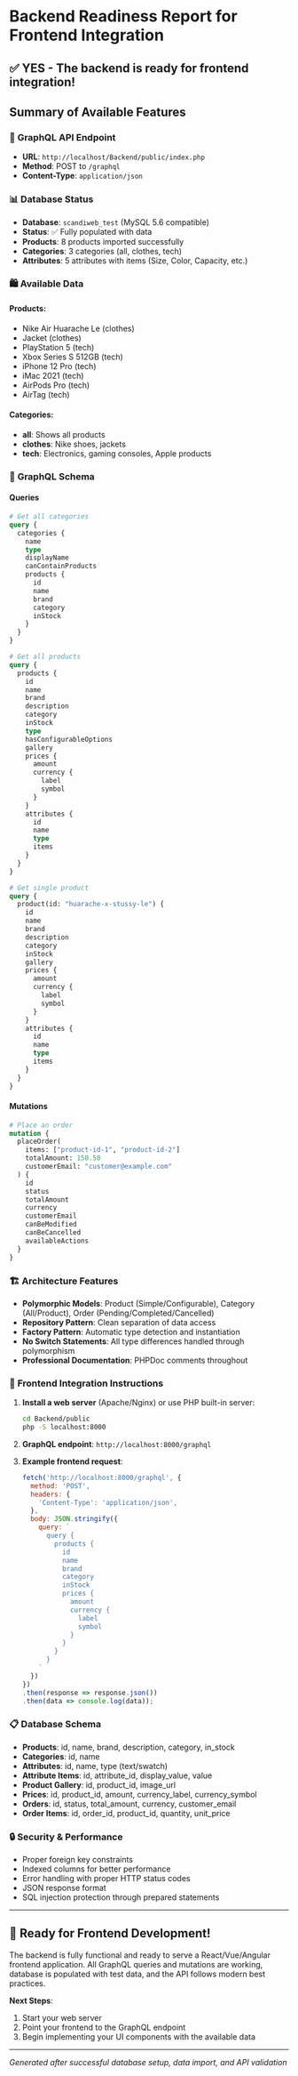 # Backend Readiness Report for Frontend Integration

## ✅ **YES - The backend is ready for frontend integration!**

## Summary of Available Features

### 🚀 **GraphQL API Endpoint**
- **URL**: `http://localhost/Backend/public/index.php`
- **Method**: POST to `/graphql`
- **Content-Type**: `application/json`

### 📊 **Database Status**
- **Database**: `scandiweb_test` (MySQL 5.6 compatible)
- **Status**: ✅ Fully populated with data
- **Products**: 8 products imported successfully
- **Categories**: 3 categories (all, clothes, tech)
- **Attributes**: 5 attributes with items (Size, Color, Capacity, etc.)

### 🛍️ **Available Data**
#### Products:
- Nike Air Huarache Le (clothes)
- Jacket (clothes)
- PlayStation 5 (tech)
- Xbox Series S 512GB (tech)
- iPhone 12 Pro (tech)
- iMac 2021 (tech)
- AirPods Pro (tech)
- AirTag (tech)

#### Categories:
- **all**: Shows all products
- **clothes**: Nike shoes, jackets
- **tech**: Electronics, gaming consoles, Apple products

### 🔧 **GraphQL Schema**

#### **Queries**
```graphql
# Get all categories
query {
  categories {
    name
    type
    displayName
    canContainProducts
    products {
      id
      name
      brand
      category
      inStock
    }
  }
}

# Get all products
query {
  products {
    id
    name
    brand
    description
    category
    inStock
    type
    hasConfigurableOptions
    gallery
    prices {
      amount
      currency {
        label
        symbol
      }
    }
    attributes {
      id
      name
      type
      items
    }
  }
}

# Get single product
query {
  product(id: "huarache-x-stussy-le") {
    id
    name
    brand
    description
    category
    inStock
    gallery
    prices {
      amount
      currency {
        label
        symbol
      }
    }
    attributes {
      id
      name
      type
      items
    }
  }
}
```

#### **Mutations**
```graphql
# Place an order
mutation {
  placeOrder(
    items: ["product-id-1", "product-id-2"]
    totalAmount: 150.50
    customerEmail: "customer@example.com"
  ) {
    id
    status
    totalAmount
    currency
    customerEmail
    canBeModified
    canBeCancelled
    availableActions
  }
}
```

### 🏗️ **Architecture Features**
- **Polymorphic Models**: Product (Simple/Configurable), Category (All/Product), Order (Pending/Completed/Cancelled)
- **Repository Pattern**: Clean separation of data access
- **Factory Pattern**: Automatic type detection and instantiation
- **No Switch Statements**: All type differences handled through polymorphism
- **Professional Documentation**: PHPDoc comments throughout

### 🔌 **Frontend Integration Instructions**

1. **Install a web server** (Apache/Nginx) or use PHP built-in server:
   ```bash
   cd Backend/public
   php -S localhost:8000
   ```

2. **GraphQL endpoint**: `http://localhost:8000/graphql`

3. **Example frontend request**:
   ```javascript
   fetch('http://localhost:8000/graphql', {
     method: 'POST',
     headers: {
       'Content-Type': 'application/json',
     },
     body: JSON.stringify({
       query: `
         query {
           products {
             id
             name
             brand
             category
             inStock
             prices {
               amount
               currency {
                 label
                 symbol
               }
             }
           }
         }
       `
     })
   })
   .then(response => response.json())
   .then(data => console.log(data));
   ```

### 📋 **Database Schema**
- **Products**: id, name, brand, description, category, in_stock
- **Categories**: id, name
- **Attributes**: id, name, type (text/swatch)
- **Attribute Items**: id, attribute_id, display_value, value
- **Product Gallery**: id, product_id, image_url
- **Prices**: id, product_id, amount, currency_label, currency_symbol
- **Orders**: id, status, total_amount, currency, customer_email
- **Order Items**: id, order_id, product_id, quantity, unit_price

### 🔒 **Security & Performance**
- Proper foreign key constraints
- Indexed columns for better performance
- Error handling with proper HTTP status codes
- JSON response format
- SQL injection protection through prepared statements

---

## 🎯 **Ready for Frontend Development!**

The backend is fully functional and ready to serve a React/Vue/Angular frontend application. All GraphQL queries and mutations are working, database is populated with test data, and the API follows modern best practices.

**Next Steps**: 
1. Start your web server
2. Point your frontend to the GraphQL endpoint
3. Begin implementing your UI components with the available data

---

*Generated after successful database setup, data import, and API validation* 